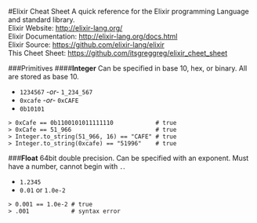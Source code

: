 #Elixir Cheat Sheet
A quick reference for the Elixir programming Language and standard library.  
Elixir Website: http://elixir-lang.org/  
Elixir Documentation: http://elixir-lang.org/docs.html  
Elixir Source: https://github.com/elixir-lang/elixir  
This Cheet Sheet: https://github.com/itsgreggreg/elixir_cheet_sheet  

###Primitives
####**Integer**
Can be specified in base 10, hex, or binary. All are stored as base 10.

 - `1234567` *-or-* `1_234_567`
 - `0xcafe` *-or-* `0xCAFE`
 - `0b10101`


 ```(elixir)
 > 0xCafe == 0b1100101011111110            # true
 > 0xCafe == 51_966                        # true
 > Integer.to_string(51_966, 16) == "CAFE" # true
 > Integer.to_string(0xcafe) == "51996"    # true
 ```

###**Float**
64bit double precision. Can be specified with an exponent. Must have a number, cannot begin with `.`.
 - `1.2345`
 - `0.01` or `1.0e-2`
```(elixir)
> 0.001 == 1.0e-2 # true
> .001            # syntax error
```
